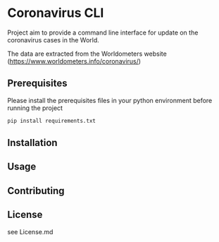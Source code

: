 # Coronavirus CLI 

Project aim to provide a command line interface for update on the coronavirus cases in the World. 

The data are extracted from the Worldometers website (https://www.worldometers.info/coronavirus/)


## Prerequisites 
Please install the prerequisites files in your python environment before running the project 

``` python 
pip install requirements.txt
```

## Installation



## Usage



## Contributing


## License
see License.md 